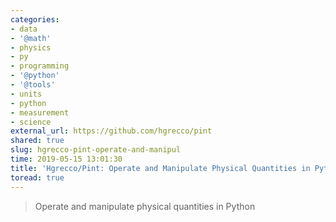 ```yaml
---
categories:
- data
- '@math'
- physics
- py
- programming
- '@python'
- '@tools'
- units
- python
- measurement
- science
external_url: https://github.com/hgrecco/pint
shared: true
slug: hgrecco-pint-operate-and-manipul
time: 2019-05-15 13:01:30
title: 'Hgrecco/Pint: Operate and Manipulate Physical Quantities in Python'
toread: true
---
```


> Operate and manipulate physical quantities in Python